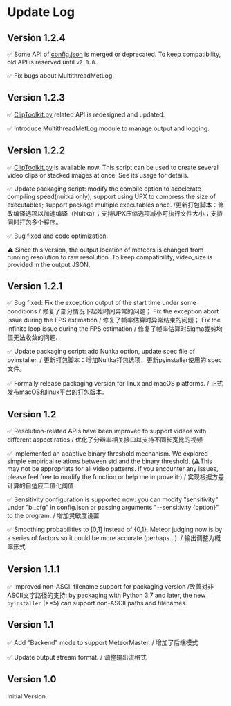 
# Update Log

## Version 1.2.4

✅ Some API of [config.json](../config.json) is merged or deprecated. To keep compatibility, old API is reserved until `v2.0.0`.

✅ Fix bugs about MultithreadMetLog.

## Version 1.2.3

✅ [ClipToolkit.py](ClipToolkit.py) related API is redesigned and updated.

✅ Introduce MultithreadMetLog module to manage output and logging.

## Version 1.2.2

✅ [ClipToolkit.py](ClipToolkit.py) is available now. This script can be used to create several video clips or stacked images at once. See its usage for details.

✅ Update packaging script: modify the compile option to accelerate compiling speed(nuitka only); support using UPX to compress the size of executables;  support package multiple executables once. /更新打包脚本：修改编译选项以加速编译（Nuitka）；支持UPX压缩选项减小可执行文件大小；支持同时打包多个程序。

✅ Bug fixed and code optimization.

⚠️ Since this version, the output location of meteors is changed from running resolution to raw resolution. To keep compatibility, video_size is provided in the output JSON.

## Version 1.2.1

✅ Bug fixed:
    Fix the exception output of the start time under some conditions / 修复了部分情况下起始时间异常的问题；
    Fix the exception abort issue during the FPS estimation / 修复了帧率估算时异常结束的问题；
    Fix the infinite loop issue during the FPS estimation / 修复了帧率估算时Sigma裁剪均值无法收敛的问题.

✅ Update packaging script: add Nuitka option, update spec file of pyinstaller. / 更新打包脚本：增加Nuitka打包选项，更新pyinstaller使用的.spec文件。

✅ Formally release packaging version for linux and macOS platforms. / 正式发布macOS和linux平台的打包版本。

## Version 1.2

✅ Resolution-related APIs have been improved to support videos with different aspect ratios / 优化了分辨率相关接口以支持不同长宽比的视频

✅ Implemented an adaptive binary threshold mechanism. We explored simple empirical relations between std and the binary threshold. (⚠️This may not be appropriate for all video patterns. If you encounter any issues, please feel free to modify the function or help me improve it:) / 实现根据方差计算的自适应二值化阈值

✅ Sensitivity configuration is supported now: you can modify "sensitivity" under "bi_cfg" in config.json or passing arguments "--sensitivity {option}" to the program. / 增加灵敏度设置

✅ Smoothing probabilities to [0,1] instead of {0,1}. Meteor judging now is by a series of factors so it could be more accurate (perhaps...). / 输出调整为概率形式

## Version 1.1.1

✅ Improved non-ASCII filename support for packaging version /改善对非ASCII文字路径的支持: by packaging with Python 3.7 and later, the new `pyinstaller` (>=5) can support non-ASCII paths and filenames.

## Version 1.1

✅ Add "Backend" mode to support MeteorMaster. / 增加了后端模式

✅ Update output stream format. / 调整输出流格式

## Version 1.0

Initial Version.
